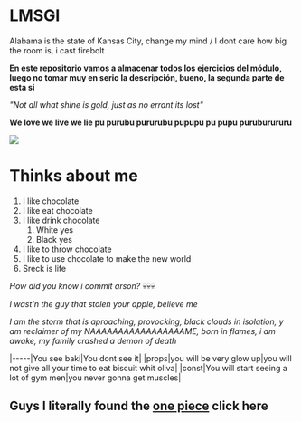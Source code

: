 # LMSGI
Alabama is the state of Kansas City, change my mind / I dont care how big the room is, i cast firebolt


<b>En este repositorio vamos a almacenar todos los ejercicios del módulo, luego no tomar muy en serio la descripción, bueno, la segunda parte de esta si</b>

<i>"Not all what shine is gold, just as no errant its lost"</i>

**We love we live we lie pu purubu pururubu pupupu pu pupu puruburururu**

![](https://i.kym-cdn.com/editorials/icons/original/000/006/673/Screenshot_2023-09-19_at_4.30.08_PM.png)
# Thinks about me

1. I like chocolate
2. I like eat chocolate
3. I like drink chocolate
   1. White yes
   2. Black yes
4. I like to throw chocolate
5. I like to use chocolate to make the new world
6. Sreck is life

*How did you know i commit arson?* :skull::skull::skull: 

*I wast'n the guy that stolen your apple, believe me*

*I am the storm that is aproaching, provocking, black clouds in isolation, y am reclaimer of my NAAAAAAAAAAAAAAAAAME, born in flames, i am awake, my family crashed a demon of death* 

|-----|You see baki|You dont see it|
|props|you will be very glow up|you will not give all your time to eat biscuit whit oliva|
|const|You will start seeing a lot of gym men|you never gonna get muscles|
## Guys I literally found the [one piece](https://youtu.be/dQw4w9WgXcQ) click here ##

